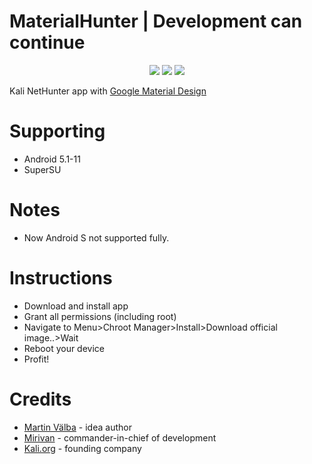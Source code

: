 <h1>MaterialHunter | Development can continue</h1>
<p align="center">
  <img src="https://github.com/Mirivan/material_hunter/raw/master/res/drawable/mh_logo.png">
  <a href="https://t.me/kali_nh"><img src="https://img.shields.io/badge/Telegram-Group-blue.svg"></a>
  <img src="https://img.shields.io/github/repo-size/mirivan/material_hunter">
</p>

Kali NetHunter app with [Google Material Design](https://material.io/design)

# Supporting
- Android 5.1-11
- SuperSU

# Notes
- Now Android S not supported fully.

# Instructions
- Download and install app
- Grant all permissions (including root)
- Navigate to Menu>Chroot Manager>Install>Download official image..>Wait
- Reboot your device
- Profit!

# Credits
- [Martin Välba](https://t.me/hilledkinged) - idea author
- [Mirivan](https://t.me/cxfuck) - commander-in-chief of development
- [Kali.org](https://kali.org) - founding company
